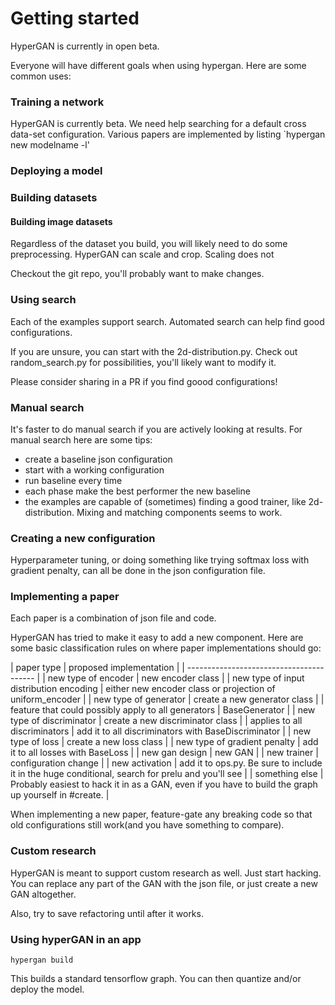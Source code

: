 # Getting started

HyperGAN is currently in open beta.

Everyone will have different goals when using hypergan.  Here are some common uses:

### Training a network

HyperGAN is currently beta.  We need help searching for a default cross data-set configuration.  Various papers are implemented by listing `hypergan new modelname -l'

### Deploying a model

### Building datasets

#### Building image datasets

Regardless of the dataset you build, you will likely need to do some preprocessing.  HyperGAN can scale and crop.  Scaling does not

Checkout the git repo, you'll probably want to make changes.

### Using search

Each of the examples support search.  Automated search can help find good configurations.

If you are unsure, you can start with the 2d-distribution.py.  Check out random_search.py for possibilities, you'll likely 
want to modify it.

Please consider sharing in a PR if you find goood configurations!

### Manual search

It's faster to do manual search if you are actively looking at results.  For manual search here are some tips:

* create a baseline json configuration
* start with a working configuration
* run baseline every time
* each phase make the best performer the new baseline
* the examples are capable of (sometimes) finding a good trainer, like 2d-distribution.  Mixing and matching components seems to work.

### Creating a new configuration

Hyperparameter tuning, or doing something like trying softmax loss with gradient penalty, can all be done in the json configuration file.

### Implementing a paper

Each paper is a combination of json file and code.

HyperGAN has tried to make it easy to add a new component.  Here are some basic classification rules on where paper implementations should go:

| paper type | proposed implementation |
| ---------------------------------------- |
| new type of encoder | new encoder class |
| new type of input distribution encoding | either new encoder class or projection of uniform_encoder |
| new type of generator | create a new generator class |
| feature that could possibly apply to all generators | BaseGenerator |
| new type of discriminator | create a new discriminator class |
| applies to all discriminators | add it to all discriminators with BaseDiscriminator |
| new type of loss | create a new loss class |
| new type of gradient penalty | add it to all losses with BaseLoss |
| new gan design | new GAN |
| new trainer | configuration change |
| new activation | add it to ops.py.  Be sure to include it in the huge conditional, search for prelu and you'll see |
| something else | Probably easiest to hack it in as a GAN, even if you have to build the graph up yourself in #create. |

When implementing a new paper, feature-gate any breaking code so that old configurations still work(and you have something to compare).

### Custom research

HyperGAN is meant to support custom research as well.  Just start hacking.  You can replace any part of the GAN with the json file, or
just create a new GAN altogether.

Also, try to save refactoring until after it works.

### Using hyperGAN in an app

`hypergan build`

This builds a standard tensorflow graph.  You can then quantize and/or deploy the model.
